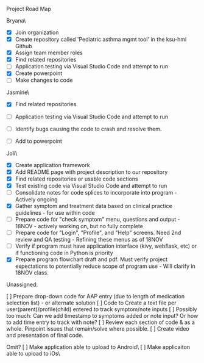 
Project Road Map

Bryana\
-[X] Join organization
-[X] Create repository called 'Pediatric asthma mgmt tool' in the ksu-hmi Github
-[X] Assign team member roles
-[X] Find related repositories
-[ ] Application testing via Visual Studio Code and attempt to run
-[X] Create powerpoint
-[ ] Make changes to code

Jasmine\
-[X] Find related repositories
-[ ] Application testing via Visual Studio Code and attempt to run
-[ ] Identify bugs causing the code to crash and resolve them.
-[ ] Add to powerpoint


Joli\
-[X] Create application framework
-[x] Add README page with project description to our repository
-[X] Find related repositories or usable code sections
-[X] Test existing code via Visual Studio Code and attempt to run
-[ ] Consolidate notes for code splices to incorporate into program - Actively ongoing
-[X] Gather symptom and treatment data based on clinical practice guidelines - for use within code
-[ ] Prepare code for "check symptom" menu, questions and output - 18NOV - actively working on, but no fully complete
-[ ] Prepare code for "Login", "Profile", and "Help" screens. Need 2nd review and QA testing - Refining these menus as of 18NOV
-[ ] Verify if program must have application interface (kivy, webflask, etc) or if functioning code in Python is priority
-[X] Prepare program flowchart draft and pdf. Must verify project expectations to potentially reduce scope of program use - Will clarify in 18NOV class. 

Unassigned:

[ ] Prepare drop-down code for AAP entry (due to length of medication selection list) - or alternate solution 
[ ] Code to Create a text file per user(parent)/profile(child) entered to track symptom/note inputs
[ ] Possibly too much: Can we add timestamp to symptoms added or note input? Or how to add time entry to track with note?
[ ] Review each section of code & as a whole. Pinpoint issues that remain/solve where possible.
[ ] Create video and presentation of final code.

Omit?
[ ] Make application able to upload to Android\ 
[ ] Make applicaiton able to upload to iOs\
